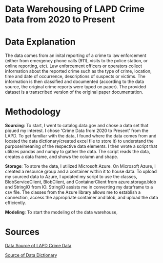 # Data Warehousing of LAPD Crime Data from 2020 to Present

# Data Explanation
The data comes from an inital reporting of a crime to law enforcement (either from emergency phone calls (911), visits to the police station, or online reporting, etc). Law enforcement officers or operators collect information about the reported crime such as the type of crime, location, time and date of occurrence, descriptions of suspects or victims. The information is then classified and documented (according to the data source, the original crime reports were typed on paper). The provided dataset is a transcribed version of the original paper documentation.

# Methodology
**Sourcing**: 
To start, I went to catalog.data.gov and chose a data set that piqued my interest. I chose 'Crime Data from 2020 to Present' from the LAPD. To get familiar with the data, I found where the data comes from and located the data dictionary(created excel file to store it) to understand the purpose/meaning of the respective data elements. I then wrote a script that utilizes pandas and numpy to gather the data. The script reads the data, creates a data frame, and shows the column and shape. 

**Storage**:
To store the data, I utilized Microsoft Azure. On Microsoft Azure, I created a resource group and a container within it to house data. To upload my sourced data to Azure, I updated my script to use the classes, BlobServiceClient, BlobClient, and ContainerClient from azure.storage.blob and StringIO from IO. StringIO assists me in converting my dataframe to a csv file. The classes from the Azure library allows me to establish a connection, access the appropriate container and blob, and upload the data efficiently.

**Modeling**:
To start the modeling of the data warehouse, 

# Sources
[Data Source of LAPD Crime Data](https://catalog.data.gov/dataset/crime-data-from-2020-to-present)

[Source of Data Dictionary](https://data.lacity.org/Public-Safety/Crime-Data-from-2020-to-Present/2nrs-mtv8/about_data)
